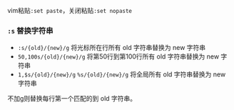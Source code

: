 vim粘贴`:set paste`，关闭粘贴`:set nopaste`

### `:s` 替换字符串
- `:s/{old}/{new}/g` 将光标所在行所有 old 字符串替换为 new 字符串
- `50,100s/{old}/{new}/g` 将第50行到第100行所有 old 字符串替换为 new 字符串
- `1,$s/{old}/{new}/g` `%s/{old}/{new}/g` 将全局所有 old 字符串替换为 new 字符串

不加g则替换每行第一个匹配的到 old 字符串。